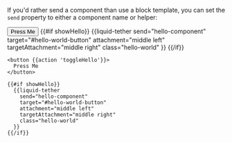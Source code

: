 If you'd rather send a component than use a block template, you can set the
`send` property to either a component name or helper:

<div class="example-button-container">
  <button {{action 'toggleHello'}} id="hello-world-button" class="btn btn-primary btn-embossed">
    Press Me
  </button>
  {{#if showHello}}
    {{liquid-tether
      send="hello-component"
      target="#hello-world-button"
      attachment="middle left"
      targetAttachment="middle right"
      class="hello-world"
    }}
  {{/if}}
</div>

```
<button {{action 'toggleHello'}}>
  Press Me
</button>

{{#if showHello}}
  {{liquid-tether
    send="hello-component"
    target="#hello-world-button"
    attachment="middle left"
    targetAttachment="middle right"
    class="hello-world"
  }}
{{/if}}
```
